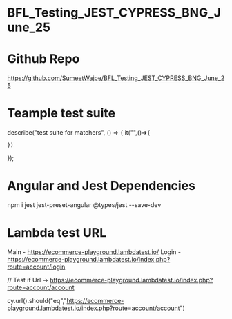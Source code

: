 # BFL_Testing_JEST_CYPRESS_BNG_June_25

# Github Repo
https://github.com/SumeetWajpe/BFL_Testing_JEST_CYPRESS_BNG_June_25

# Teample test suite

describe("test suite for matchers", () => {
    it("",()=>{
        
    })
});

# Angular and Jest Dependencies
npm i jest jest-preset-angular @types/jest --save-dev

# Lambda test URL
Main -  https://ecommerce-playground.lambdatest.io/
Login - https://ecommerce-playground.lambdatest.io/index.php?route=account/login

// Test if Url -> https://ecommerce-playground.lambdatest.io/index.php?route=account/account

cy.url().should("eq","https://ecommerce-playground.lambdatest.io/index.php?route=account/account")